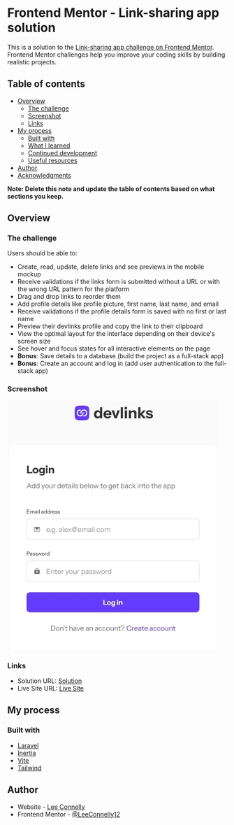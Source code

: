 # Frontend Mentor - Link-sharing app solution

This is a solution to the [Link-sharing app challenge on Frontend Mentor](https://www.frontendmentor.io/challenges/linksharing-app-Fbt7yweGsT). Frontend Mentor challenges help you improve your coding skills by building realistic projects.

## Table of contents

-   [Overview](#overview)
    -   [The challenge](#the-challenge)
    -   [Screenshot](#screenshot)
    -   [Links](#links)
-   [My process](#my-process)
    -   [Built with](#built-with)
    -   [What I learned](#what-i-learned)
    -   [Continued development](#continued-development)
    -   [Useful resources](#useful-resources)
-   [Author](#author)
-   [Acknowledgments](#acknowledgments)

**Note: Delete this note and update the table of contents based on what sections you keep.**

## Overview

### The challenge

Users should be able to:

-   Create, read, update, delete links and see previews in the mobile mockup
-   Receive validations if the links form is submitted without a URL or with the wrong URL pattern for the platform
-   Drag and drop links to reorder them
-   Add profile details like profile picture, first name, last name, and email
-   Receive validations if the profile details form is saved with no first or last name
-   Preview their devlinks profile and copy the link to their clipboard
-   View the optimal layout for the interface depending on their device's screen size
-   See hover and focus states for all interactive elements on the page
-   **Bonus**: Save details to a database (build the project as a full-stack app)
-   **Bonus**: Create an account and log in (add user authentication to the full-stack app)

### Screenshot

![Screenshot](https://raw.githubusercontent.com/LeeConnelly12/link-sharing-app/main/public/images/screenshot.jpg)

### Links

-   Solution URL: [Solution](https://www.frontendmentor.io/solutions/link-sharing-app-using-laravel-vue-and-tailwind-4NfxXcmrzM)
-   Live Site URL: [Live Site](https://link-sharing-app.fly.dev/login)

## My process

### Built with

-   [Laravel](https://laravel.com)
-   [Inertia](https://inertiajs.com)
-   [Vite](https://vitejs.dev/)
-   [Tailwind](https://tailwindcss.com/)

## Author

-   Website - [Lee Connelly](leeconnelly.dev/)
-   Frontend Mentor - [@LeeConnelly12](https://www.frontendmentor.io/profile/LeeConnelly12)
